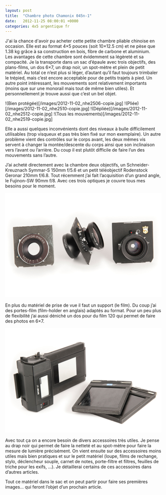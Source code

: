 ```yaml
---
layout: post
title:  "Chambre photo Chamonix 045n-1"
date:   2012-11-25 08:00:01 +0000
categories: 4x5 argentique fr
---
```

J'ai la chance d'avoir pu acheter cette petite chambre pliable chinoise en occasion. Elle est au format 4×5 pouces (soit 10×12.5 cm) et ne pèse que 1.38 kg grâce à sa construction en bois, fibre de carbone et aluminium.  
Les avantages de cette chambre sont évidemment sa légèreté et sa compacité. Je la transporte dans un sac d’épaule avec trois objectifs, des plans-films, un dos 6×7, un drap noir, un spot-mètre et plein de petit matériel. Au total ce n’est plus si léger, d’autant qu’il faut toujours trimbaler le trépied, mais c’est encore acceptable pour de petits trajets à pied.  Un autre point intéressant, les mouvements sont relativement importants (moins que sur une monorail mais tout de même bien utiles). Et personnellement je trouve aussi que c’est un bel objet.

!(Bien protégée)[/images/2012-11-02_nhe2506-copie.jpg]
!(Pliée)[/images/2012-11-02_nhe2510-copie.jpg]
!(Dépliée)[/images/2012-11-02_nhe2512-copie.jpg]
!(Tous les mouvements)[/images/2012-11-02_nhe2519-copie.jpg]

Elle a aussi quelques inconvénients dont des niveaux à bulle difficilement utilisables (trop visqueux et pas très bien fixé sur mon exemplaire). Un autre problème vient des contrôles sur le corps avant, les deux mêmes vis servent à changer la montée/descente du corps ainsi que son inclinaison vers l’avant ou l’arrière. Du coup il est plutôt difficile de faire l’un des mouvements sans l’autre.

J’ai acheté directement avec la chambre deux objectifs, un Schneider-Kreuznach Symmar-S 150mm f/5.6 et un petit téléobjectif Rodenstock Geronar 210mm f/6.8. Tout récemment j’ai fait l’acquisition d’un grand angle, le Fujinon-SW 90mm f/8. Avec ces trois optiques je couvre tous mes besoins pour le moment.

![210, 90 et 150mm](/images/2012-11-02_nhe2531-copie.jpg)

En plus du matériel de prise de vue il faut un support (le film). Du coup j’ai des portes-film (film-holder en anglais) adaptés au format. Pour un peu plus de flexibilité j’ai aussi déniché un dos pour du film 120 qui permet de faire des photos en 6×7.

![Dos 6x7 et portes-film 4x5](/images/2012-11-02_nhe2538-copie.jpg)

Avec tout ça on a encore besoin de divers accessoires très utiles. Je pense au drap noir qui permet de faire la netteté et au spot-mètre pour faire la mesure de lumière précisément. On vient ensuite sur des accessoires moins utiles mais bien pratiques et sur le petit matériel (loupe, films de rechange, stylo, déclencheur souple, carnet de notes, porte-filtre et filtres, feuilles de triche pour les exifs, ...). Je détaillerai certains de ces accessoires dans d’autres articles.

Tout ce matériel dans le sac et on peut partir pour faire ses premières images... qui feront l’objet d’un prochain article.
